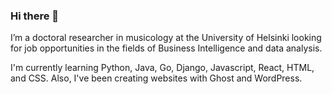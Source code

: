 ### Hi there 👋

<!--
**henrituol/henrituol** is a ✨ _special_ ✨ repository because its `README.md` (this file) appears on your GitHub profile.

Here are some ideas to get you started:

- 🔭 I’m currently working on ...
- 🌱 I’m currently learning ...
- 👯 I’m looking to collaborate on ...
- 🤔 I’m looking for help with ...
- 💬 Ask me about ...
- 📫 How to reach me: ...
- 😄 Pronouns: ...
- ⚡ Fun fact: ...
-->


I’m a doctoral researcher in musicology at the University of Helsinki looking for job opportunities in the fields of Business Intelligence and data analysis.

I'm currently learning Python, Java, Go, Django, Javascript, React, HTML, and CSS. Also, I've been creating websites with Ghost and WordPress.
